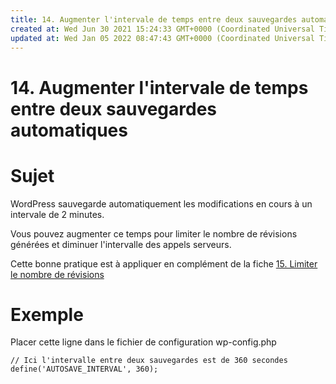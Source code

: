 ```yaml
---
title: 14. Augmenter l'intervale de temps entre deux sauvegardes automatiques
created at: Wed Jun 30 2021 15:24:33 GMT+0000 (Coordinated Universal Time)
updated at: Wed Jan 05 2022 08:47:43 GMT+0000 (Coordinated Universal Time)
---
```


# 14. Augmenter l'intervale de temps entre deux sauvegardes automatiques

# Sujet

WordPress sauvegarde automatiquement les modifications en cours à un intervale de 2 minutes.

Vous pouvez augmenter ce temps pour limiter le nombre de révisions générées et diminuer l'intervalle des appels serveurs.

Cette bonne pratique est à appliquer en complément de la fiche [15. Limiter le nombre de révisions](/best-practices-WordPress/fiches/15.%20Limiter%20le%20nombre%20de%20r%C3%A9visions.md)

# Exemple

Placer cette ligne dans le fichier de configuration wp-config.php

`// Ici l'intervalle entre deux sauvegardes est de 360 secondes define('AUTOSAVE_INTERVAL', 360);`
